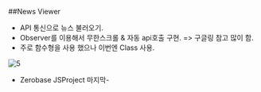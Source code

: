 ##News Viewer

- API 통신으로 뉴스 불러오기. 
- Observer를 이용해서 무한스크롤 & 자동 api호출 구현. => 구글링 참고 많이 함. 
- 주로 함수형을 사용 했으나 이번엔 Class 사용.

![5](https://user-images.githubusercontent.com/110772094/213922492-fabb608e-d36e-466c-9932-11063fa40ebc.PNG)

- Zerobase JSProject 마지막-
